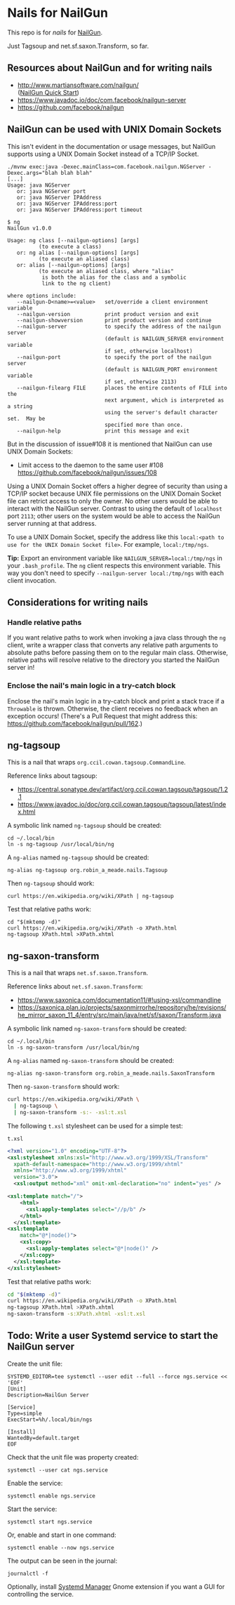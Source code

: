 # Nails for NailGun

This repo is for *nails* for [NailGun](https://github.com/facebook/nailgun).

Just Tagsoup and net.sf.saxon.Transform, so far.

## Resources about NailGun and for writing nails

- http://www.martiansoftware.com/nailgun/  
  ([NailGun Quick Start](http://www.martiansoftware.com/nailgun/quickstart.html))
- https://www.javadoc.io/doc/com.facebook/nailgun-server
- https://github.com/facebook/nailgun 

## NailGun can be used with UNIX Domain Sockets

This isn't evident in the documentation or usage messages, but NailGun supports using a UNIX Domain Socket instead of a TCP/IP Socket.

```
./mvnw exec:java -Dexec.mainClass=com.facebook.nailgun.NGServer -Dexec.args="blah blah blah"
[...]
Usage: java NGServer
   or: java NGServer port
   or: java NGServer IPAddress
   or: java NGServer IPAddress:port
   or: java NGServer IPAddress:port timeout
```

```
$ ng 
NailGun v1.0.0

Usage: ng class [--nailgun-options] [args]
          (to execute a class)
   or: ng alias [--nailgun-options] [args]
          (to execute an aliased class)
   or: alias [--nailgun-options] [args]
          (to execute an aliased class, where "alias"
           is both the alias for the class and a symbolic
           link to the ng client)

where options include:
   --nailgun-D<name>=<value>   set/override a client environment variable
   --nailgun-version           print product version and exit
   --nailgun-showversion       print product version and continue
   --nailgun-server            to specify the address of the nailgun server
                               (default is NAILGUN_SERVER environment variable
                               if set, otherwise localhost)
   --nailgun-port              to specify the port of the nailgun server
                               (default is NAILGUN_PORT environment variable
                               if set, otherwise 2113)
   --nailgun-filearg FILE      places the entire contents of FILE into the
                               next argument, which is interpreted as a string
                               using the server's default character set.  May be
                               specified more than once.
   --nailgun-help              print this message and exit
```

But in the discussion of issue#108 it is mentioned that NailGun can use UNIX Domain Sockets:

-  Limit access to the daemon to the same user #108  
   https://github.com/facebook/nailgun/issues/108

Using a UNIX Domain Socket offers a higher degree of security than using a TCP/IP socket because UNIX file permissions on the UNIX Domain Socket file can retrict access to only the owner. No other users would be able to interact with the NailGun server. Contrast to using the default of `localhost` port `2113`; other users on the system would be able to access the NailGun server running at that address.

To use a UNIX Domain Socket, specify the address like this `local:<path to use for the UNIX Domain Socket file>`. For example, `local:/tmp/ngs`.

**Tip:** Export an environment variable like `NAILGUN_SERVER=local:/tmp/ngs` in your `.bash_profile`. The `ng` client respects this environment variable. This way you don't need to specify `--nailgun-server local:/tmp/ngs` with each client invocation.

## Considerations for writing nails

### Handle relative paths

If you want relative paths to work when invoking a java class through the `ng` client, write a wrapper class that converts any relative path arguments to absolute paths before passing them on to the regular main class. Otherwise, relative paths will resolve relative to the directory you started the NailGun server in!

### Enclose the nail's main logic in a try-catch block

Enclose the nail's main logic in a try-catch block and print a stack trace if a `Throwable` is thrown. Otherwise, the client receives no feedback when an exception occurs! (There's a Pull Request that might address this: https://github.com/facebook/nailgun/pull/162.)

## ng-tagsoup
This is a nail that wraps `org.ccil.cowan.tagsoup.CommandLine`.

Reference links about tagsoup:

- https://central.sonatype.dev/artifact/org.ccil.cowan.tagsoup/tagsoup/1.2.1
- https://www.javadoc.io/doc/org.ccil.cowan.tagsoup/tagsoup/latest/index.html

A symbolic link named `ng-tagsoup` should be created:
```
cd ~/.local/bin
ln -s ng-tagsoup /usr/local/bin/ng
```

A `ng-alias` named `ng-tagsoup` should be created:
```
ng-alias ng-tagsoup org.robin_a_meade.nails.Tagsoup
```

Then `ng-tagsoup` should work:

```
curl https://en.wikipedia.org/wiki/XPath | ng-tagsoup
```

Test that relative paths work:
```
cd "$(mktemp -d)"
curl https://en.wikipedia.org/wiki/XPath -o XPath.html
ng-tagsoup XPath.html >XPath.xhtml
```

## ng-saxon-transform
This is a nail that wraps `net.sf.saxon.Transform`.

Reference links about `net.sf.saxon.Transform`:

- https://www.saxonica.com/documentation11/#!using-xsl/commandline
- https://saxonica.plan.io/projects/saxonmirrorhe/repository/he/revisions/he_mirror_saxon_11_4/entry/src/main/java/net/sf/saxon/Transform.java

A symbolic link named `ng-saxon-transform` should be created:
```
cd ~/.local/bin
ln -s ng-saxon-transform /usr/local/bin/ng
```

A `ng-alias` named `ng-saxon-transform` should be created:
```
ng-alias ng-saxon-transform org.robin_a_meade.nails.SaxonTransform
```

Then `ng-saxon-transform` should work:

```bash
curl https://en.wikipedia.org/wiki/XPath \
  | ng-tagsoup \
  | ng-saxon-transform -s:- -xsl:t.xsl
```

The following `t.xsl` stylesheet can be used for a simple test:

`t.xsl`
```xml
<?xml version="1.0" encoding="UTF-8"?>
<xsl:stylesheet xmlns:xsl="http://www.w3.org/1999/XSL/Transform"
  xpath-default-namespace="http://www.w3.org/1999/xhtml"
  xmlns="http://www.w3.org/1999/xhtml"
  version="3.0">
  <xsl:output method="xml" omit-xml-declaration="no" indent="yes" />

<xsl:template match="/">
    <html>
      <xsl:apply-templates select="//p/b" />
    </html>
  </xsl:template>
<xsl:template
    match="@*|node()">
    <xsl:copy>
      <xsl:apply-templates select="@*|node()" />
    </xsl:copy>
  </xsl:template>
</xsl:stylesheet>
```


Test that relative paths work:
```bash
cd "$(mktemp -d)"
curl https://en.wikipedia.org/wiki/XPath -o XPath.html
ng-tagsoup XPath.html >XPath.xhtml
ng-saxon-transform -s:XPath.xhtml -xsl:t.xsl
```

## Todo: Write a user Systemd service to start the NailGun server

Create the unit file:

```
SYSTEMD_EDITOR=tee systemctl --user edit --full --force ngs.service << 'EOF'
[Unit]
Description=NailGun Server

[Service]
Type=simple
ExecStart=%h/.local/bin/ngs

[Install]
WantedBy=default.target
EOF
```

Check that the unit file was property created:

```
systemctl --user cat ngs.service
```

Enable the service:

```
systemctl enable ngs.service
```

Start the service:

```
systemctl start ngs.service
```

Or, enable and start in one command:

```
systemctl enable --now ngs.service
```

The output can be seen in the journal:

```
journalctl -f
```


Optionally, install [Systemd Manager](https://extensions.gnome.org/extension/4174/systemd-manager/) Gnome extension if you want a GUI for controlling the service.